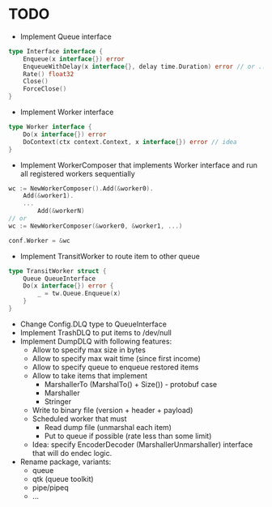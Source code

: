 # TODO

* Implement Queue interface
```go
type Interface interface {
	Enqueue(x interface{}) error
	EnqueueWithDelay(x interface{}, delay time.Duration) error // or ...WithDE (delayed execution)
	Rate() float32
	Close()
	ForceClose()
}
```
* Implement Worker interface
```go
type Worker interface {
	Do(x interface{}) error
	DoContext(ctx context.Context, x interface{}) error // idea
}
```
* Implement WorkerComposer that implements Worker interface and run all registered workers sequentially
```go
wc := NewWorkerComposer().Add(&worker0).
	Add(&worker1).
	...
        Add(&workerN)
// or
wc := NewWorkerComposer(&worker0, &worker1, ...)

conf.Worker = &wc
```
* Implement TransitWorker to route item to other queue
```go
type TransitWorker struct {
	Queue QueueInterface
	Do(x interface{}) error {
	    _ = tw.Queue.Enqueue(x)	
    }
}
```
* Change Config.DLQ type to QueueInterface
* Implement TrashDLQ to put items to /dev/null
* Implement DumpDLQ with following features:
  * Allow to specify max size in bytes
  * Allow to specify max wait time (since first income)
  * Allow to specify queue to enqueue restored items
  * Allow to take items that implement
    * MarshallerTo (MarshalTo() + Size()) - protobuf case
    * Marshaller
    * Stringer
  * Write to binary file (version + header + payload)
  * Scheduled worker that must
    * Read dump file (unmarshal each item)
    * Put to queue if possible (rate less than some limit)
  * Idea: specify EncoderDecoder (MarshallerUnmarshaller) interface that will do endec logic.
* Rename package, variants:
  * queue
  * qtk (queue toolkit)
  * pipe/pipeq
  * ...
